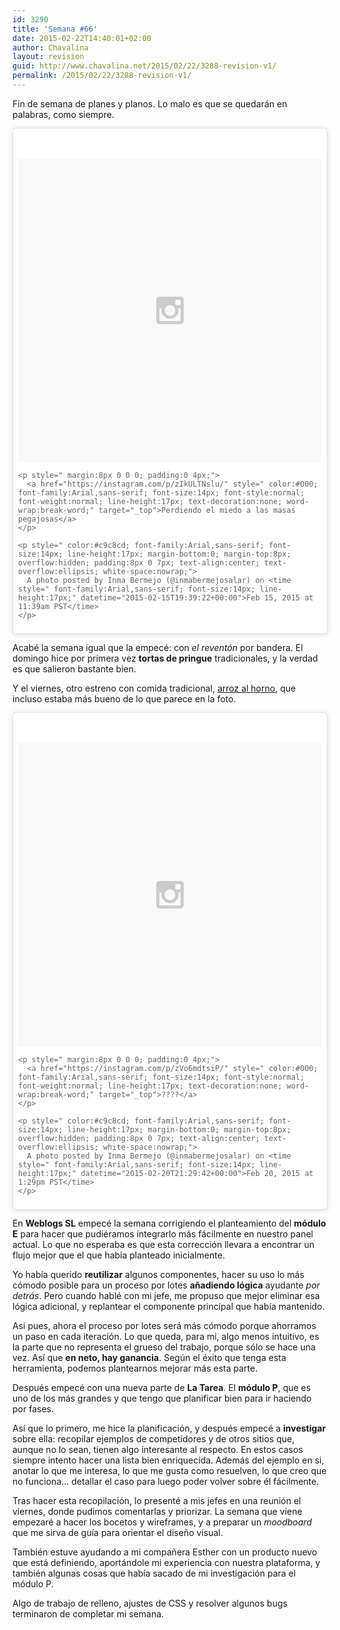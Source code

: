 ```yaml
---
id: 3290
title: 'Semana #66'
date: 2015-02-22T14:40:01+02:00
author: Chavalina
layout: revision
guid: http://www.chavalina.net/2015/02/22/3288-revision-v1/
permalink: /2015/02/22/3288-revision-v1/
---
```

Fin de semana de planes y planos. Lo malo es que se quedarán en palabras, como siempre.

<blockquote class="instagram-media" data-instgrm-captioned data-instgrm-version="4" style=" background:#FFF; border:0; border-radius:3px; box-shadow:0 0 1px 0 rgba(0,0,0,0.5),0 1px 10px 0 rgba(0,0,0,0.15); margin: 1px; max-width:658px; padding:0; width:99.375%; width:-webkit-calc(100% - 2px); width:calc(100% - 2px);">
  <div style="padding:8px;">
    <div style=" background:#F8F8F8; line-height:0; margin-top:40px; padding:50% 0; text-align:center; width:100%;">
      <div style=" background:url(data:image/png;base64,iVBORw0KGgoAAAANSUhEUgAAACwAAAAsCAMAAAApWqozAAAAGFBMVEUiIiI9PT0eHh4gIB4hIBkcHBwcHBwcHBydr+JQAAAACHRSTlMABA4YHyQsM5jtaMwAAADfSURBVDjL7ZVBEgMhCAQBAf//42xcNbpAqakcM0ftUmFAAIBE81IqBJdS3lS6zs3bIpB9WED3YYXFPmHRfT8sgyrCP1x8uEUxLMzNWElFOYCV6mHWWwMzdPEKHlhLw7NWJqkHc4uIZphavDzA2JPzUDsBZziNae2S6owH8xPmX8G7zzgKEOPUoYHvGz1TBCxMkd3kwNVbU0gKHkx+iZILf77IofhrY1nYFnB/lQPb79drWOyJVa/DAvg9B/rLB4cC+Nqgdz/TvBbBnr6GBReqn/nRmDgaQEej7WhonozjF+Y2I/fZou/qAAAAAElFTkSuQmCC); display:block; height:44px; margin:0 auto -44px; position:relative; top:-22px; width:44px;">
      </div>
    </div>
    
    <p style=" margin:8px 0 0 0; padding:0 4px;">
      <a href="https://instagram.com/p/zIkULTNslu/" style=" color:#000; font-family:Arial,sans-serif; font-size:14px; font-style:normal; font-weight:normal; line-height:17px; text-decoration:none; word-wrap:break-word;" target="_top">Perdiendo el miedo a las masas pegajosas</a>
    </p>
    
    <p style=" color:#c9c8cd; font-family:Arial,sans-serif; font-size:14px; line-height:17px; margin-bottom:0; margin-top:8px; overflow:hidden; padding:8px 0 7px; text-align:center; text-overflow:ellipsis; white-space:nowrap;">
      A photo posted by Inma Bermejo (@inmabermejosalar) on <time style=" font-family:Arial,sans-serif; font-size:14px; line-height:17px;" datetime="2015-02-15T19:39:22+00:00">Feb 15, 2015 at 11:39am PST</time>
    </p>
  </div>
</blockquote>

Acabé la semana igual que la empecé: con _el reventón_ por bandera. El domingo hice por primera vez **tortas de pringue** tradicionales, y la verdad es que salieron bastante bien. 

Y el viernes, otro estreno con comida tradicional, [arroz al horno](http://www.directoalpaladar.com/recetas-de-arroces/receta-tradicional-de-arroz-al-horno), que incluso estaba más bueno de lo que parece en la foto.

<blockquote class="instagram-media" data-instgrm-captioned data-instgrm-version="4" style=" background:#FFF; border:0; border-radius:3px; box-shadow:0 0 1px 0 rgba(0,0,0,0.5),0 1px 10px 0 rgba(0,0,0,0.15); margin: 1px; max-width:658px; padding:0; width:99.375%; width:-webkit-calc(100% - 2px); width:calc(100% - 2px);">
  <div style="padding:8px;">
    <div style=" background:#F8F8F8; line-height:0; margin-top:40px; padding:50% 0; text-align:center; width:100%;">
      <div style=" background:url(data:image/png;base64,iVBORw0KGgoAAAANSUhEUgAAACwAAAAsCAMAAAApWqozAAAAGFBMVEUiIiI9PT0eHh4gIB4hIBkcHBwcHBwcHBydr+JQAAAACHRSTlMABA4YHyQsM5jtaMwAAADfSURBVDjL7ZVBEgMhCAQBAf//42xcNbpAqakcM0ftUmFAAIBE81IqBJdS3lS6zs3bIpB9WED3YYXFPmHRfT8sgyrCP1x8uEUxLMzNWElFOYCV6mHWWwMzdPEKHlhLw7NWJqkHc4uIZphavDzA2JPzUDsBZziNae2S6owH8xPmX8G7zzgKEOPUoYHvGz1TBCxMkd3kwNVbU0gKHkx+iZILf77IofhrY1nYFnB/lQPb79drWOyJVa/DAvg9B/rLB4cC+Nqgdz/TvBbBnr6GBReqn/nRmDgaQEej7WhonozjF+Y2I/fZou/qAAAAAElFTkSuQmCC); display:block; height:44px; margin:0 auto -44px; position:relative; top:-22px; width:44px;">
      </div>
    </div>
    
    <p style=" margin:8px 0 0 0; padding:0 4px;">
      <a href="https://instagram.com/p/zVo6mdtsiP/" style=" color:#000; font-family:Arial,sans-serif; font-size:14px; font-style:normal; font-weight:normal; line-height:17px; text-decoration:none; word-wrap:break-word;" target="_top">????</a>
    </p>
    
    <p style=" color:#c9c8cd; font-family:Arial,sans-serif; font-size:14px; line-height:17px; margin-bottom:0; margin-top:8px; overflow:hidden; padding:8px 0 7px; text-align:center; text-overflow:ellipsis; white-space:nowrap;">
      A photo posted by Inma Bermejo (@inmabermejosalar) on <time style=" font-family:Arial,sans-serif; font-size:14px; line-height:17px;" datetime="2015-02-20T21:29:42+00:00">Feb 20, 2015 at 1:29pm PST</time>
    </p>
  </div>
</blockquote>

En **Weblogs SL** empecé la semana corrigiendo el planteamiento del **módulo E** para hacer que pudiéramos integrarlo más fácilmente en nuestro panel actual. Lo que no esperaba es que esta corrección llevara a encontrar un flujo mejor que el que había planteado inicialmente.

Yo había querido **reutilizar** algunos componentes, hacer su uso lo más cómodo posible para un proceso por lotes **añadiendo lógica** ayudante _por detrás_. Pero cuando hablé con mi jefe, me propuso que mejor eliminar esa lógica adicional, y replantear el componente principal que había mantenido. 

Asi pues, ahora el proceso por lotes será más cómodo porque ahorramos un paso en cada iteración. Lo que queda, para mi, algo menos intuitivo, es la parte que no representa el grueso del trabajo, porque sólo se hace una vez. Así que **en neto, hay ganancia**. Según el éxito que tenga esta herramienta, podemos plantearnos mejorar más esta parte.

Después empecé con una nueva parte de **La Tarea**. El **módulo P**, que es uno de los más grandes y que tengo que planificar bien para ir haciendo por fases. 

Así que lo primero, me hice la planificación, y después empecé a **investigar** sobre ella: recopilar ejemplos de competidores y de otros sitios que, aunque no lo sean, tienen algo interesante al respecto. En estos casos siempre intento hacer una lista bien enriquecida. Además del ejemplo en si, anotar lo que me interesa, lo que me gusta como resuelven, lo que creo que no funciona… detallar el caso para luego poder volver sobre él fácilmente.

Tras hacer esta recopilación, lo presenté a mis jefes en una reunión el viernes, donde pudimos comentarlas y priorizar. La semana que viene empezaré a hacer los bocetos y wireframes, y a preparar un _moodboard_ que me sirva de guía para orientar el diseño visual.

También estuve ayudando a mi compañera Esther con un producto nuevo que está definiendo, aportándole mi experiencia con nuestra plataforma, y también algunas cosas que había sacado de mi investigación para el módulo P.

Algo de trabajo de relleno, ajustes de CSS y resolver algunos bugs terminaron de completar mi semana.